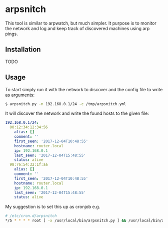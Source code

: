 # arpsnitch

This tool is similar to arpwatch, but much simpler. It purpose is to
monitor the network and log and keep track of discovered machines using
arp pings.

## Installation

TODO

## Usage

To start simply run it with the network to discover and the config file
to write as arguments:

```bash
$ arpsnitch.py -n 192.168.0.1/24 -c /tmp/arpsnitch.yml
```

It will discover the network and write the found hosts to the given
file:

```yaml
192.168.0.1/24:
  00:12:34:12:34:56
    alias: []
    comment: ''
    first_seen: '2017-12-04T10:48:55'
    hostname: router.local
    ip: 192.168.0.1
    last_seen: '2017-12-04T15:48:55'
    status: alive
  98:76:54:32:1f:aa
    alias: []
    comment: ''
    first_seen: '2017-12-04T10:48:55'
    hostname: router.local
    ip: 192.168.0.1
    last_seen: '2017-12-04T15:48:55'
    status: alive
```

My suggestion is to set this up as cronjob e.g.
```bash
# /etc/cron.d/arpsnitch
*/5 * * * * root [ -x /usr/local/bin/arpsnitch.py ] && /usr/local/bin/arpsnitch.py -c /tmp/arpsnitch.yml
```
